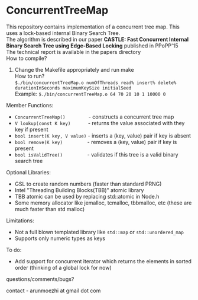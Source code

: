 # ConcurrentTreeMap
This repository contains implementation of a concurrent tree map. This uses a lock-based internal Binary Search Tree.<br>
The algorithm is described in our paper **CASTLE: Fast Concurrent Internal Binary Search Tree using Edge-Based Locking** published in PPoPP'15<br>
The technical report is available in the papers directory<br>
How to compile?<br>
1. Change the Makefile appropriately and run make<br>
How to run?<br>
`$./bin/concurrentTreeMap.o numOfThreads read% insert% delete% durationInSeconds maximumKeySize initialSeed`<br>
Example: `$./bin/concurrentTreeMap.o 64 70 20 10 1 10000 0`<br>

Member Functions:
* `ConcurrentTreeMap()` &nbsp;&nbsp;&nbsp;&nbsp;&nbsp;&nbsp;&nbsp;&nbsp;&nbsp;&nbsp;&nbsp;&nbsp;&nbsp;&nbsp;&nbsp;- constructs a concurrent tree map
* `V lookup(const K key)`&nbsp;&nbsp;&nbsp;&nbsp;&nbsp;&nbsp;&nbsp;&nbsp;&nbsp;&nbsp;&nbsp;&nbsp;- returns the value associated with they key if present
* `bool insert(K key, V value)` - inserts a (key, value) pair if key is absent
* `bool remove(K key)`&nbsp;&nbsp;&nbsp;&nbsp;&nbsp;&nbsp;&nbsp;&nbsp;&nbsp;&nbsp;&nbsp;&nbsp;&nbsp;&nbsp;&nbsp;&nbsp;&nbsp;- removes a (key, value) pair if key is present
* `bool isValidTree()`&nbsp;&nbsp;&nbsp;&nbsp;&nbsp;&nbsp;&nbsp;&nbsp;&nbsp;&nbsp;&nbsp;&nbsp;&nbsp;&nbsp;&nbsp;&nbsp;&nbsp;- validates if this tree is a valid binary search tree

Optional Libraries:
* GSL to create random numbers (faster than standard PRNG)
* Intel "Threading Building Blocks(TBB)" atomic library
* TBB atomic can be used by replacing std::atomic in Node.h
* Some memory allocator like jemalloc, tcmalloc, tbbmalloc, etc (these are much faster than std malloc)

Limitations:
* Not a full blown templated library like `std::map` or `std::unordered_map`
* Supports only numeric types as keys

To do:
* Add support for concurrent iterator which returns the elements in sorted order (thinking of a global lock for now)

questions/comments/bugs?

contact - arunmoezhi at gmail dot com
